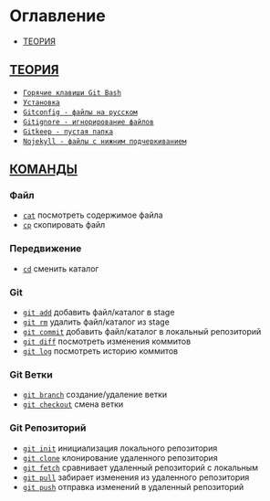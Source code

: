 <style>
  * {
    user-select: none;    
  }

  h1, h2 {
    scroll-margin: 60px;
  }
</style>

# Оглавление

- [ТЕОРИЯ](#теория)

## [ТЕОРИЯ](#оглавление)

- [`Горячие клавиши Git Bash`](<./ТЕОРИЯ/Горячие клавиши Git Bash.md>)
- [`Установка`](./ТЕОРИЯ/Установка.md)
- [`Gitconfig - файлы на русском`](<./ТЕОРИЯ/Gitconfig - файлы на русском.md>)
- [`Gitignore - игнорирование файлов`](<./ТЕОРИЯ/Gitignore - игнорирование файлов.md>)
- [`Gitkeep - пустая папка`](<./ТЕОРИЯ/Gitkeep - пустая папка.md>)
- [`Nojekyll - файлы с нижним подчеркиванием`](<./ТЕОРИЯ/Nojekyll - файлы с нижним подчеркиванием.md>)

## [КОМАНДЫ](#оглавление)

### Файл

- [`cat`](./КОМАНДЫ/cat.md) посмотреть содержимое файла
- [`cp`](./КОМАНДЫ/cp.md) скопировать файл

### Передвижение

- [`cd`](./КОМАНДЫ/cd.md) сменить каталог

### Git

- [`git add`](<./КОМАНДЫ/git add.md>) добавить файл/каталог в stage
- [`git rm`](<./КОМАНДЫ/git rm.md>) удалить файл/каталог из stage
- [`git commit`](<./КОМАНДЫ/git commit.md>) добавить файл/каталог в локальный репозиторий
- [`git diff`](<./КОМАНДЫ/git diff.md>) посмотреть изменения коммитов
- [`git log`](<./КОМАНДЫ/git log.md>) посмотреть историю коммитов

### Git Ветки

- [`git branch`](<./КОМАНДЫ/git branch.md>) создание/удаление ветки
- [`git checkout`](<./КОМАНДЫ/git checkout.md>) смена ветки

### Git Репозиторий

- [`git init`](<./КОМАНДЫ/git init.md>) инициализация локального репозитория
- [`git clone`](<./КОМАНДЫ/git clone.md>) клонирование удаленного репозитория
- [`git fetch`](<./КОМАНДЫ/git fetch.md>) сравнивает удаленный репозиторий с локальным
- [`git pull`](<./КОМАНДЫ/git pull.md>) забирает изменения из удаленного репозитория
- [`git push`](<./КОМАНДЫ/git push.md>) отправка изменений в удаленный репозиторий
